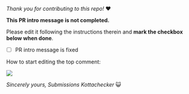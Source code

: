 _Thank you for contributing to this repo!_ ❤️️

**This PR intro message is not completed.**

Please edit it following the instructions therein and **mark the checkbox below when done**.

- [ ] PR intro message is fixed

How to start editing the top comment:

![](https://raw.githubusercontent.com/kottans/frontend-2022-homeworks/main/.github/pr-checklists/github-edit-top-comment-x.png)

_Sincerely yours,_
_Submissions Kottachecker_ 😺
